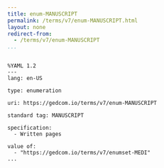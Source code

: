```yaml
---
title: enum-MANUSCRIPT
permalink: /terms/v7/enum-MANUSCRIPT.html
layout: none
redirect-from:
  - /terms/v7/enum-MANUSCRIPT
...
```


```

%YAML 1.2
---
lang: en-US

type: enumeration

uri: https://gedcom.io/terms/v7/enum-MANUSCRIPT

standard tag: MANUSCRIPT

specification:
  - Written pages

value of:
  - "https://gedcom.io/terms/v7/enumset-MEDI"
...

```
